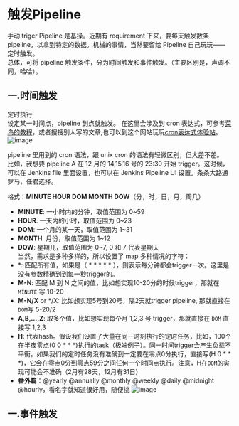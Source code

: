 # 触发Pipeline
手动 triger Pipeline 是基操。近期有 requirement 下来，要每天触发数条 pipeline，以拿到特定的数据。机械的事情，当然要留给 Pipeline 自己玩玩——定时触发。  
总体，可将 pipeline 触发条件，分为时间触发和事件触发。（主要区别是，声调不同，哈哈）。

## 一.时间触发
定时执行  
设定某一时间点，pipeline 到点就触发。
在这里会涉及到 cron 表达式，可参考[菜鸟的教程](https://www.runoob.com/w3cnote/linux-crontab-tasks.html)，或者搜搜别人写的文章,也可以到这个网站玩玩[cron表达式体验站](https://crontab.guru/)。    
![image](https://github.com/786788808/Pipeline/assets/32427537/45c7944f-7a8d-45f7-8d81-aa0663bc0298)


pipeline 里用到的 cron 语法，跟 unix cron 的语法有轻微区别，但大差不差。  
比如，我想要 pipeline A 在 12 月的 14,15,16 号的 23:30 开始 trigger。这时候，可以在 Jenkins file 里面设置，也可以在 Jenkins Pipeline UI 设置。条条大路通罗马，任君选择。    

格式：**MINUTE HOUR DOM MONTH DOW**（分，时，日，月，周几）  
- **MINUTE**: 一小时内的分钟，取值范围为 0~59  
- **HOUR**: 一天内的小时，取值范围为 0~23  
- **DOM**: 一个月的某一天，取值范围为 1~31  
- **MONTH**: 月份，取值范围为 1~12   
- **DOW**: 星期几，取值范围为 0~7, 0 和 7 代表星期天   
  当然，需求是多种多样的，所以设置了 map 多种情况的字符：    
- *: 匹配所有值，如果是（ * * * * * ），则表示每分钟都会trigger一次。这里是没有参数精确到到每一秒trigger的。    
- **M-N**: 匹配 M 到 N 之间的值，比如想实现10-20分的时候trigger，那就在 `MINUTE` 写 10-20  
- **M-N/X** or */X: 比如想实现5号到20号，隔2天就trigger pipeline, 那就直接在 `DOM`写 5-20/2  
- **A,B,…,Z**: 取多个值，比如想实现每个月 1,2,3 号 trigger，那就直接在 `DOM` 直接写 1,2,3
- **H**: 代表hash。假设我们设置了大量在同一时刻执行的定时任务，比如，100个在半夜零点(0 0 * * *)执行的task（极端例子）。同一时间trigger会产生负载不平衡。如果我们的定时任务没有准确到一定要在零点0分执行，直接写(H 0 * * *)，它会在零点0分到零点59分之间任何一个时间点执行。注意，H在`DOM`的实现可能会不准确（2月有28天，12月有31日）
- **番外篇**：@yearly @annually @monthly @weekly @daily @midnight @hourly，看名字就知道很好用，随便挑
![image](https://github.com/786788808/Pipeline/assets/32427537/e7ae5a80-303f-4ab3-88dc-ebe36bdd06d2)

  
## 一.事件触发

